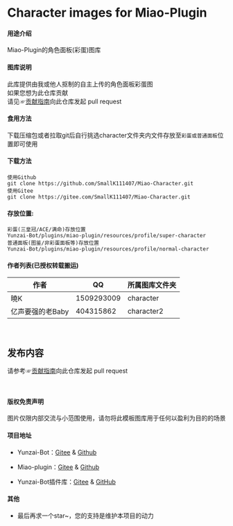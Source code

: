 # Character images for Miao-Plugin

#### 用途介绍
Miao-Plugin的角色面板(彩蛋)图库

#### 图库说明

此库提供由我或他人抠制的自主上传的角色面板彩蛋图<br>
如果您想为此仓库贡献<br>
请见☞[贡献指南](./CONTRIBUTING.md)向此仓库发起 pull request

#### 食用方法
下载压缩包或者拉取git后自行挑选character文件夹内文件存放至`彩蛋或普通面板`位置即可使用

#### 下载方法
```
使用Github
git clone https://github.com/SmallK111407/Miao-Character.git
使用Gitee
git clone https://gitee.com/SmallK111407/Miao-Character.git
```

#### 存放位置:
```
彩蛋(三皇冠/ACE/满命)存放位置
Yunzai-Bot/plugins/miao-plugin/resources/profile/super-character
普通面板(图鉴/非彩蛋面板等)存放位置
Yunzai-Bot/plugins/miao-plugin/resources/profile/normal-character
```

#### 作者列表(已授权转载搬运)
| 作者 | QQ | 所属图库文件夹 |
| --- | --- | --- |
|曉K|1509293009|character|
|亿声要强的老Baby|404315862|character2|

<br>

## 发布内容

请参考☞[贡献指南](./CONTRIBUTING.md)向此仓库发起 pull request

<br>

#### 版权免责声明
图片仅限内部交流与小范围使用，请勿将此模板图库用于任何以盈利为目的的场景

#### 项目地址
* Yunzai-Bot：[Gitee](https://gitee.com/Le-niao/Yunzai-Bot) & [Github](https://github.com/Le-niao/Yunzai-Bot)

* Miao-plugin：[Gitee](https://gitee.com/yoimiya-kokomi/miao-plugin) & [Github](https://github.com/yoimiya-kokomi/miao-plugin)

* Yunzai-Bot插件库：[Gitee](https://gitee.com/Hikari666/Yunzai-Bot-plugins-index) & [GitHub](https://github.com/HiArcadia/Yunzai-Bot-plugins-index)

#### 其他
* 最后再求一个star~，您的支持是维护本项目的动力